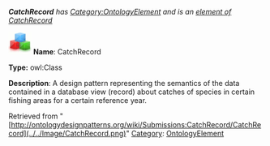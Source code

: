 ___CatchRecord__ has [Category:OntologyElement](../../Category/OntologyElement "Category:OntologyElement") and is an [element of](../../Property/ElementOf "Property:ElementOf") [CatchRecord](../../Submissions/CatchRecord "Submissions:CatchRecord")_


  




[![Class](../../images/thumb/2/27/Class.gif/45px-Class.gif)](../../Image/Class.gif "Class")
__Name__: CatchRecord 


__Type:__ owl:Class 


__Description__: A design pattern representing the semantics of the data contained in a database view (record) about catches of species in certain fishing areas for a certain reference year. 





Retrieved from "[http://ontologydesignpatterns.org/wiki/Submissions:CatchRecord/CatchRecord](../../Image/CatchRecord.png)"
 [Category](http://ontologydesignpatterns.org/wiki/Special:Categories "Special:Categories"): [OntologyElement](../../Category/OntologyElement "Category:OntologyElement")